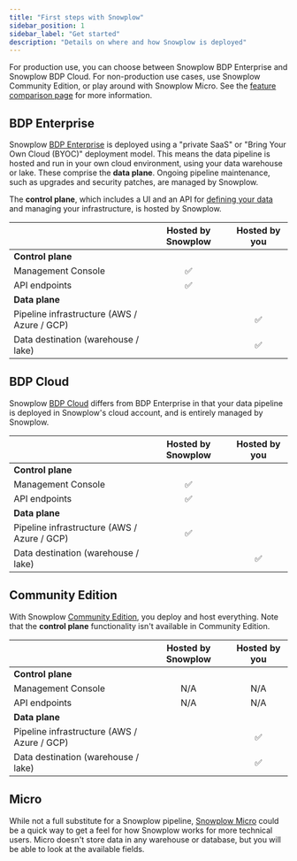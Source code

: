 ```yaml
---
title: "First steps with Snowplow"
sidebar_position: 1
sidebar_label: "Get started"
description: "Details on where and how Snowplow is deployed"
---
```


For production use, you can choose between Snowplow BDP Enterprise and Snowplow BDP Cloud. For non-production use cases, use Snowplow Community Edition, or play around with Snowplow Micro. See the [feature comparison page](/docs/get-started/feature-comparison/index.md) for more information.

## BDP Enterprise

Snowplow [BDP Enterprise](/docs/get-started/snowplow-cdi/index.md) is deployed using a "private SaaS" or "Bring Your Own Cloud (BYOC)" deployment model. This means the data pipeline is hosted and run in your own cloud environment, using your data warehouse or lake. These comprise the **data plane**. Ongoing pipeline maintenance, such as upgrades and security patches, are managed by Snowplow.

The **control plane**, which includes a UI and an API for [defining your data](/docs/data-product-studio/data-products/index.md) and managing your infrastructure, is hosted by Snowplow.

|                                             | Hosted by Snowplow | Hosted by you |
| :------------------------------------------ | :----------------: | :-----------: |
| **Control plane**                           |                    |               |
| Management Console                          |         ✅          |               |
| API endpoints                               |         ✅          |               |
| **Data plane**                              |                    |               |
| Pipeline infrastructure (AWS / Azure / GCP) |                    |       ✅       |
| Data destination (warehouse / lake)         |                    |       ✅       |

## BDP Cloud

Snowplow [BDP Cloud](/docs/get-started/snowplow-cdi/index.md) differs from BDP Enterprise in that your data pipeline is deployed in Snowplow's cloud account, and is entirely managed by Snowplow.

|                                             | Hosted by Snowplow | Hosted by you |
| :------------------------------------------ | :----------------: | :-----------: |
| **Control plane**                           |                    |               |
| Management Console                          |         ✅          |               |
| API endpoints                               |         ✅          |               |
| **Data plane**                              |                    |               |
| Pipeline infrastructure (AWS / Azure / GCP) |         ✅          |               |
| Data destination (warehouse / lake)         |                    |       ✅       |

## Community Edition

With Snowplow [Community Edition](/docs/get-started/snowplow-community-edition/index.md), you deploy and host everything. Note that the **control plane** functionality isn't available in Community Edition.

|                                             | Hosted by Snowplow | Hosted by you |
| :------------------------------------------ | :----------------: | :-----------: |
| **Control plane**                           |                    |               |
| Management Console                          |        N/A         |      N/A      |
| API endpoints                               |        N/A         |      N/A      |
| **Data plane**                              |                    |               |
| Pipeline infrastructure (AWS / Azure / GCP) |                    |       ✅       |
| Data destination (warehouse / lake)         |                    |       ✅       |

## Micro

While not a full substitute for a Snowplow pipeline, [Snowplow Micro](/docs/data-product-studio/data-quality/snowplow-micro/index.md) could be a quick way to get a feel for how Snowplow works for more technical users. Micro doesn't store data in any warehouse or database, but you will be able to look at the available fields.
